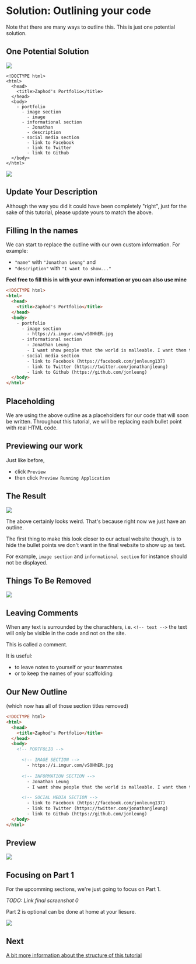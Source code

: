 # Solution: Outlining your code

Note that there are many ways to outline this. This is just one potential solution.

## One Potential Solution

![](img/portfolio_subsections.png)

```
<!DOCTYPE html>
<html>
  <head>
    <title>Zaphod's Portfolio</title>
  </head>
  <body>
    - portfolio
      - image section
        - image
      - informational section
        - Jonathan
        - description
      - social media section
        - link to Facebook
        - link to Twitter
        - link to Github
  </body>
</html>
```

![](img/outline.png)

## Update Your Description

Although the way you did it could have been completely "right", just for the sake of this tutorial, please update yours to match the above.

## Filling In the names

We can start to replace the outline with our own custom information. For example:
- `"name"` with `"Jonathan Leung"` and
- `"description"` with `"I want to show..."`

**Feel free to fill this in with your own information or you can also use mine**

```html
<!DOCTYPE html>
<html>
  <head>
    <title>Zaphod's Portfolio</title>
  </head>
  <body>
    - portfolio
      - image section
        - https://i.imgur.com/vS0HhER.jpg
      - informational section
        - Jonathan Leung
        - I want show people that the world is malleable. I want them to know they can create what's missing and not be afraid to break the status quo.
      - social media section
        - link to Facebook (https://facebook.com/jonleung137)
        - link to Twitter (https://twitter.com/jonathanjleung)
        - link to Github (https://github.com/jonleung)
  </body>
</html>

```

## Placeholding

We are using the above outline as a placeholders for our code that will soon be written. Throughout this tutorial, we will be replacing each bullet point with real HTML code.

## Previewing our work

Just like before,

- click `Preview`
- then click `Preview Running Application`

## The Result
![](img/preview_outline.png)

The above certainly looks weird. That's because right now we just have an outline.

The first thing to make this look closer to our actual website though, is to hide the bullet points we don't want in the final website to show up as text.

For example, `image section` and `informational section` for instance should not be displayed.

## Things To Be Removed

![](img/preview_outline_crossed.png)

## Leaving Comments

When any text is surrounded by the charachters, i.e. `<!-- text -->` the text will only be visible in the code and not on the site.

This is called a comment.

It is useful:

- to leave notes to yourself or your teammates
- or to keep the names of your scaffolding

## Our New Outline

(which now has all of those section titles removed)

```html
<!DOCTYPE html>
<html>
  <head>
    <title>Zaphod's Portfolio</title>
  </head>
  <body>
    <!-- PORTFOLIO -->

      <!-- IMAGE SECTION -->
        - https://i.imgur.com/vS0HhER.jpg
      
      <!-- INFORMATION SECTION -->
        - Jonathan Leung
        - I want show people that the world is malleable. I want them to know they can create what's missing and not be afraid to break the status quo.

      <!-- SOCIAL MEDIA SECTION -->
        - link to Facebook (https://facebook.com/jonleung137)
        - link to Twitter (https://twitter.com/jonathanjleung)
        - link to Github (https://github.com/jonleung)
  </body>
</html>
```

## Preview

![](img/preview_outline_with_comments.png)

## Focusing on Part 1

For the upcomming sections, we're just going to focus on Part 1. 

_TODO: Link final screenshot 0_

Part 2 is optional can be done at home at your liesure.

![](img/final_screenshot.png)

## Next

[A bit more information about the structure of this tutorial](tutorial_format.md)

